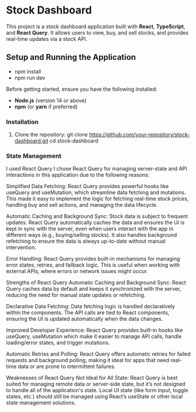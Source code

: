 # Stock Dashboard

This project is a stock dashboard application built with **React**, **TypeScript**, and **React Query**. It allows users to view, buy, and sell stocks, and provides real-time updates via a stock API.

## Setup and Running the Application
- npm install
- npm run dev


Before getting started, ensure you have the following installed:

- **Node.js** (version 14 or above)
- **npm** (or **yarn** if preferred)

### Installation

1. Clone the repository:
   git clone https://github.com/your-repository/stock-dashboard.git
   cd stock-dashboard


### State Management

I used React Query
I chose React Query for managing server-state and API interactions in this application due to the following reasons:

Simplified Data Fetching: React Query provides powerful hooks like useQuery and useMutation, which streamline data fetching and mutations. This made it easy to implement the logic for fetching real-time stock prices, handling buy and sell actions, and managing the data lifecycle.

Automatic Caching and Background Sync: Stock data is subject to frequent updates. React Query automatically caches the data and ensures the UI is kept in sync with the server, even when users interact with the app in different ways (e.g., buying/selling stocks). It also handles background refetching to ensure the data is always up-to-date without manual intervention.

Error Handling: React Query provides built-in mechanisms for managing error states, retries, and fallback logic. This is useful when working with external APIs, where errors or network issues might occur.


Strengths of React Query
Automatic Caching and Background Sync: React Query caches data by default and keeps it synchronized with the server, reducing the need for manual state updates or refetching.

Declarative Data Fetching: Data fetching logic is handled declaratively within the components. The API calls are tied to React components, ensuring the UI is updated automatically when the data changes.

Improved Developer Experience: React Query provides built-in hooks like useQuery, useMutation which make it easier to manage API calls, handle loading/error states, and trigger mutations.

Automatic Retries and Polling: React Query offers automatic retries for failed requests and background polling, making it ideal for apps that need real-time data or are prone to intermittent failures.

Weaknesses of React Query
Not Ideal for All State: React Query is best suited for managing remote data or server-side state, but it’s not designed to handle all of the application's state. Local UI state (like form input, toggle states, etc.) should still be managed using React’s useState or other local state management solutions.


